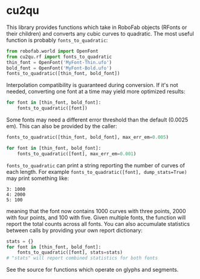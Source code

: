 # cu2qu

This library provides functions which take in RoboFab objects (RFonts or their
children) and converts any cubic curves to quadratic. The most useful function
is probably `fonts_to_quadratic`:

```python
from robofab.world import OpenFont
from cu2qu.rf import fonts_to_quadratic
thin_font = OpenFont('MyFont-Thin.ufo')
bold_font = OpenFont('MyFont-Bold.ufo')
fonts_to_quadratic([thin_font, bold_font])
```

Interpolation compatibility is guaranteed during conversion. If it's not
needed, converting one font at a time may yield more optimized results:

```python
for font in [thin_font, bold_font]:
    fonts_to_quadratic([font])
```

Some fonts may need a different error threshold than the default (0.0025 em).
This can also be provided by the caller:

```python
fonts_to_quadratic([thin_font, bold_font], max_err_em=0.005)
```

```python
for font in [thin_font, bold_font]:
    fonts_to_quadratic([font], max_err_em=0.001)
```

`fonts_to_quadratic` can print a string reporting the number of curves of each
length. For example `fonts_to_quadratic([font], dump_stats=True)` may print
something like:

```
3: 1000
4: 2000
5: 100
```

meaning that the font now contains 1000 curves with three points, 2000 with four
points, and 100 with five. Given multiple fonts, the function will report the
total counts across all fonts. You can also accumulate statistics between calls
by providing your own report dictionary:

```python
stats = {}
for font in [thin_font, bold_font]:
    fonts_to_quadratic([font], stats=stats)
# "stats" will report combined statistics for both fonts
```

See the source for functions which operate on glyphs and segments.
